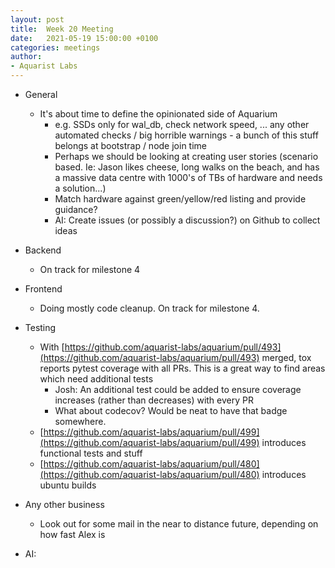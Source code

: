 ```yaml
---
layout: post
title:  Week 20 Meeting
date:   2021-05-19 15:00:00 +0100
categories: meetings
author:
- Aquarist Labs
---
```


* General
   * It's about time to define the opinionated side of Aquarium
       * e.g. SSDs only for wal\_db, check network speed, ... any other
         automated checks / big horrible warnings - a bunch of this stuff
         belongs at bootstrap / node join time
       * Perhaps we should be looking at creating user stories (scenario based.
         Ie: Jason likes cheese, long walks on the beach, and has a massive
         data centre with 1000's of TBs of hardware and needs a solution...)
       * Match hardware against green/yellow/red listing and provide guidance?
       * AI: Create issues (or possibly a discussion?) on Github to collect
         ideas

* Backend
   * On track for milestone 4

* Frontend
   * Doing mostly code cleanup. On track for milestone 4.

* Testing
   * With
     [https://github.com/aquarist-labs/aquarium/pull/493](https://github.com/aquarist-labs/aquarium/pull/493)
     merged, tox reports pytest coverage with all PRs. This is a great way to
     find areas which need additional tests
       * Josh: An additional test could be added to ensure coverage increases
         (rather than decreases) with every PR
       * What about codecov? Would be neat to have that badge somewhere.
   * [https://github.com/aquarist-labs/aquarium/pull/499](https://github.com/aquarist-labs/aquarium/pull/499)
     introduces functional tests and stuff
   * [https://github.com/aquarist-labs/aquarium/pull/480](https://github.com/aquarist-labs/aquarium/pull/480)
     introduces ubuntu builds

* Any other business
   * Look out for some mail in the near to distance future, depending on how
     fast Alex is

* AI:
 